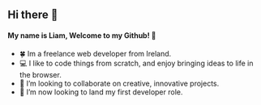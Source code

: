 ## Hi there 👋

#### My name is Liam, Welcome to my Github! :speech_balloon:

- :four_leaf_clover: Im a freelance web developer from Ireland.
- :computer: I like to code things from scratch, and enjoy bringing ideas to life in the browser.
- :busts_in_silhouette: I’m looking to collaborate on creative, innovative projects.
- 🤔 I’m now looking to land my first developer role.
